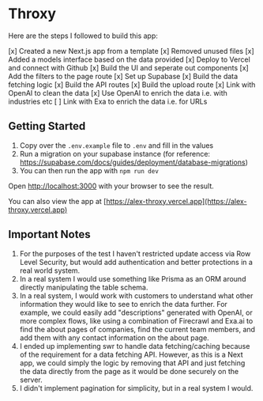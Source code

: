 # Throxy

Here are the steps I followed to build this app:

[x] Created a new Next.js app from a template
[x] Removed unused files
[x] Added a models interface based on the data provided
[x] Deploy to Vercel and connect with Github
[x] Build the UI and seperate out components
[x] Add the filters to the page route
[x] Set up Supabase
[x] Build the data fetching logic
[x] Build the API routes
[x] Build the upload route
[x] Link with OpenAI to clean the data
[x] Use OpenAI to enrich the data i.e. with industries etc
[ ] Link with Exa to enrich the data i.e. for URLs

## Getting Started

1. Copy over the `.env.example` file to `.env` and fill in the values
2. Run a migration on your supabase instance (for reference: https://supabase.com/docs/guides/deployment/database-migrations)
3. You can then run the app with `npm run dev`

Open [http://localhost:3000](http://localhost:3000) with your browser to see the result.

You can also view the app at [https://alex-throxy.vercel.app](https://alex-throxy.vercel.app)

## Important Notes

1. For the purposes of the test I haven't restricted update access via Row Level Security, but would add authentication and better protections in a real world system.
2. In a real system I would use something like Prisma as an ORM around directly manipulating the table schema.
3. In a real system, I would work with customers to understand what other information they would like to see to enrich the data further. For example, we could easily add "descriptions" generated with OpenAI, or more complex flows, like using a combination of Firecrawl and Exa.ai to find the about pages of companies, find the current team members, and add them with any contact information on the about page.
4. I ended up implementing swr to handle data fetching/caching because of the requirement for a data fetching API. However, as this is a Next app, we could simply the logic by removing that API and just fetching the data directly from the page as it would be done securely on the server.
5. I didn't implement pagination for simplicity, but in a real system I would.
